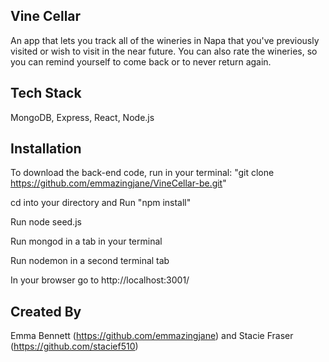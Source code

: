 ## Vine Cellar
An app that lets you track all of the wineries in Napa that you've previously visited or wish to visit in the near future. You can also rate the wineries, so you can remind yourself to come back or to never return again.

## Tech Stack
MongoDB, Express, React, Node.js

## Installation

To download the back-end code, run in your terminal: "git clone https://github.com/emmazingjane/VineCellar-be.git"

cd into your directory and Run "npm install"

Run node seed.js

Run mongod in a tab in your terminal

Run nodemon in a second terminal tab

In your browser go to http://localhost:3001/ 

## Created By
Emma Bennett (https://github.com/emmazingjane)
and 
Stacie Fraser (https://github.com/stacief510)


